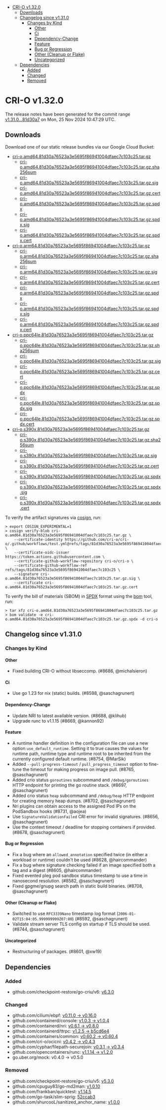 - [CRI-O v1.32.0](#cri-o-v1320)
  - [Downloads](#downloads)
  - [Changelog since v1.31.0](#changelog-since-v1310)
    - [Changes by Kind](#changes-by-kind)
      - [Other](#other)
      - [Ci](#ci)
      - [Dependency-Change](#dependency-change)
      - [Feature](#feature)
      - [Bug or Regression](#bug-or-regression)
      - [Other (Cleanup or Flake)](#other-cleanup-or-flake)
      - [Uncategorized](#uncategorized)
  - [Dependencies](#dependencies)
    - [Added](#added)
    - [Changed](#changed)
    - [Removed](#removed)

# CRI-O v1.32.0

The release notes have been generated for the commit range
[v1.31.0...81d30a7](https://github.com/cri-o/cri-o/compare/v1.31.0...v1.32.0) on Mon, 25 Nov 2024 10:47:29 UTC.

## Downloads

Download one of our static release bundles via our Google Cloud Bucket:

- [cri-o.amd64.81d30a76523a3e5695f86941004dfaec7c103c25.tar.gz](https://storage.googleapis.com/cri-o/artifacts/cri-o.amd64.81d30a76523a3e5695f86941004dfaec7c103c25.tar.gz)
  - [cri-o.amd64.81d30a76523a3e5695f86941004dfaec7c103c25.tar.gz.sha256sum](https://storage.googleapis.com/cri-o/artifacts/cri-o.amd64.81d30a76523a3e5695f86941004dfaec7c103c25.tar.gz.sha256sum)
  - [cri-o.amd64.81d30a76523a3e5695f86941004dfaec7c103c25.tar.gz.sig](https://storage.googleapis.com/cri-o/artifacts/cri-o.amd64.81d30a76523a3e5695f86941004dfaec7c103c25.tar.gz.sig)
  - [cri-o.amd64.81d30a76523a3e5695f86941004dfaec7c103c25.tar.gz.cert](https://storage.googleapis.com/cri-o/artifacts/cri-o.amd64.81d30a76523a3e5695f86941004dfaec7c103c25.tar.gz.cert)
  - [cri-o.amd64.81d30a76523a3e5695f86941004dfaec7c103c25.tar.gz.spdx](https://storage.googleapis.com/cri-o/artifacts/cri-o.amd64.81d30a76523a3e5695f86941004dfaec7c103c25.tar.gz.spdx)
  - [cri-o.amd64.81d30a76523a3e5695f86941004dfaec7c103c25.tar.gz.spdx.sig](https://storage.googleapis.com/cri-o/artifacts/cri-o.amd64.81d30a76523a3e5695f86941004dfaec7c103c25.tar.gz.spdx.sig)
  - [cri-o.amd64.81d30a76523a3e5695f86941004dfaec7c103c25.tar.gz.spdx.cert](https://storage.googleapis.com/cri-o/artifacts/cri-o.amd64.81d30a76523a3e5695f86941004dfaec7c103c25.tar.gz.spdx.cert)
- [cri-o.arm64.81d30a76523a3e5695f86941004dfaec7c103c25.tar.gz](https://storage.googleapis.com/cri-o/artifacts/cri-o.arm64.81d30a76523a3e5695f86941004dfaec7c103c25.tar.gz)
  - [cri-o.arm64.81d30a76523a3e5695f86941004dfaec7c103c25.tar.gz.sha256sum](https://storage.googleapis.com/cri-o/artifacts/cri-o.arm64.81d30a76523a3e5695f86941004dfaec7c103c25.tar.gz.sha256sum)
  - [cri-o.arm64.81d30a76523a3e5695f86941004dfaec7c103c25.tar.gz.sig](https://storage.googleapis.com/cri-o/artifacts/cri-o.arm64.81d30a76523a3e5695f86941004dfaec7c103c25.tar.gz.sig)
  - [cri-o.arm64.81d30a76523a3e5695f86941004dfaec7c103c25.tar.gz.cert](https://storage.googleapis.com/cri-o/artifacts/cri-o.arm64.81d30a76523a3e5695f86941004dfaec7c103c25.tar.gz.cert)
  - [cri-o.arm64.81d30a76523a3e5695f86941004dfaec7c103c25.tar.gz.spdx](https://storage.googleapis.com/cri-o/artifacts/cri-o.arm64.81d30a76523a3e5695f86941004dfaec7c103c25.tar.gz.spdx)
  - [cri-o.arm64.81d30a76523a3e5695f86941004dfaec7c103c25.tar.gz.spdx.sig](https://storage.googleapis.com/cri-o/artifacts/cri-o.arm64.81d30a76523a3e5695f86941004dfaec7c103c25.tar.gz.spdx.sig)
  - [cri-o.arm64.81d30a76523a3e5695f86941004dfaec7c103c25.tar.gz.spdx.cert](https://storage.googleapis.com/cri-o/artifacts/cri-o.arm64.81d30a76523a3e5695f86941004dfaec7c103c25.tar.gz.spdx.cert)
- [cri-o.ppc64le.81d30a76523a3e5695f86941004dfaec7c103c25.tar.gz](https://storage.googleapis.com/cri-o/artifacts/cri-o.ppc64le.81d30a76523a3e5695f86941004dfaec7c103c25.tar.gz)
  - [cri-o.ppc64le.81d30a76523a3e5695f86941004dfaec7c103c25.tar.gz.sha256sum](https://storage.googleapis.com/cri-o/artifacts/cri-o.ppc64le.81d30a76523a3e5695f86941004dfaec7c103c25.tar.gz.sha256sum)
  - [cri-o.ppc64le.81d30a76523a3e5695f86941004dfaec7c103c25.tar.gz.sig](https://storage.googleapis.com/cri-o/artifacts/cri-o.ppc64le.81d30a76523a3e5695f86941004dfaec7c103c25.tar.gz.sig)
  - [cri-o.ppc64le.81d30a76523a3e5695f86941004dfaec7c103c25.tar.gz.cert](https://storage.googleapis.com/cri-o/artifacts/cri-o.ppc64le.81d30a76523a3e5695f86941004dfaec7c103c25.tar.gz.cert)
  - [cri-o.ppc64le.81d30a76523a3e5695f86941004dfaec7c103c25.tar.gz.spdx](https://storage.googleapis.com/cri-o/artifacts/cri-o.ppc64le.81d30a76523a3e5695f86941004dfaec7c103c25.tar.gz.spdx)
  - [cri-o.ppc64le.81d30a76523a3e5695f86941004dfaec7c103c25.tar.gz.spdx.sig](https://storage.googleapis.com/cri-o/artifacts/cri-o.ppc64le.81d30a76523a3e5695f86941004dfaec7c103c25.tar.gz.spdx.sig)
  - [cri-o.ppc64le.81d30a76523a3e5695f86941004dfaec7c103c25.tar.gz.spdx.cert](https://storage.googleapis.com/cri-o/artifacts/cri-o.ppc64le.81d30a76523a3e5695f86941004dfaec7c103c25.tar.gz.spdx.cert)
- [cri-o.s390x.81d30a76523a3e5695f86941004dfaec7c103c25.tar.gz](https://storage.googleapis.com/cri-o/artifacts/cri-o.s390x.81d30a76523a3e5695f86941004dfaec7c103c25.tar.gz)
  - [cri-o.s390x.81d30a76523a3e5695f86941004dfaec7c103c25.tar.gz.sha256sum](https://storage.googleapis.com/cri-o/artifacts/cri-o.s390x.81d30a76523a3e5695f86941004dfaec7c103c25.tar.gz.sha256sum)
  - [cri-o.s390x.81d30a76523a3e5695f86941004dfaec7c103c25.tar.gz.sig](https://storage.googleapis.com/cri-o/artifacts/cri-o.s390x.81d30a76523a3e5695f86941004dfaec7c103c25.tar.gz.sig)
  - [cri-o.s390x.81d30a76523a3e5695f86941004dfaec7c103c25.tar.gz.cert](https://storage.googleapis.com/cri-o/artifacts/cri-o.s390x.81d30a76523a3e5695f86941004dfaec7c103c25.tar.gz.cert)
  - [cri-o.s390x.81d30a76523a3e5695f86941004dfaec7c103c25.tar.gz.spdx](https://storage.googleapis.com/cri-o/artifacts/cri-o.s390x.81d30a76523a3e5695f86941004dfaec7c103c25.tar.gz.spdx)
  - [cri-o.s390x.81d30a76523a3e5695f86941004dfaec7c103c25.tar.gz.spdx.sig](https://storage.googleapis.com/cri-o/artifacts/cri-o.s390x.81d30a76523a3e5695f86941004dfaec7c103c25.tar.gz.spdx.sig)
  - [cri-o.s390x.81d30a76523a3e5695f86941004dfaec7c103c25.tar.gz.spdx.cert](https://storage.googleapis.com/cri-o/artifacts/cri-o.s390x.81d30a76523a3e5695f86941004dfaec7c103c25.tar.gz.spdx.cert)

To verify the artifact signatures via [cosign](https://github.com/sigstore/cosign), run:

```console
> export COSIGN_EXPERIMENTAL=1
> cosign verify-blob cri-o.amd64.81d30a76523a3e5695f86941004dfaec7c103c25.tar.gz \
    --certificate-identity https://github.com/cri-o/cri-o/.github/workflows/test.yml@refs/tags/81d30a76523a3e5695f86941004dfaec7c103c25 \
    --certificate-oidc-issuer https://token.actions.githubusercontent.com \
    --certificate-github-workflow-repository cri-o/cri-o \
    --certificate-github-workflow-ref refs/tags/81d30a76523a3e5695f86941004dfaec7c103c25 \
    --signature cri-o.amd64.81d30a76523a3e5695f86941004dfaec7c103c25.tar.gz.sig \
    --certificate cri-o.amd64.81d30a76523a3e5695f86941004dfaec7c103c25.tar.gz.cert
```

To verify the bill of materials (SBOM) in [SPDX](https://spdx.org) format using the [bom](https://sigs.k8s.io/bom) tool, run:

```console
> tar xfz cri-o.amd64.81d30a76523a3e5695f86941004dfaec7c103c25.tar.gz
> bom validate -e cri-o.amd64.81d30a76523a3e5695f86941004dfaec7c103c25.tar.gz.spdx -d cri-o
```

## Changelog since v1.31.0

### Changes by Kind

#### Other
 - Fixed building CRI-O without libseccomp. (#8686, @michalsieron)

#### Ci
 - Use go 1.23 for nix (static) builds. (#8598, @saschagrunert)

#### Dependency-Change
 - Update NRI to latest available version. (#8688, @klihub)
 - Upgrade runc to v1.1.15 (#8669, @kannon92)

#### Feature
 - A runtime handler definition in the configuration file can use a new option `use_default_runtime`. Setting it to true causes the values for runtime path, runtime type and runtime root to be inherited from the currently configured default runtime. (#8754, @MarSik)
 - Added `--pull-progress-timeout` / `pull_progress_timeout` option to fine-tune the timeout for making progress on image pull. (#8765, @saschagrunert)
 - Added crio status `goroutines` subcommand and `/debug/goroutines` HTTP endpoint for printing the go routine stack. (#8697, @saschagrunert)
 - Added crio status `heap` subcommand and `/debug/heap` HTTP endpoint for creating memory heap dumps. (#8702, @saschagrunert)
 - Nri plugins can obtain access to the assigned Pod IPs on the PodSandbox hooks (#8731, @aojea)
 - Use `SignatureValidationFailed` CRI error for invalid signatures. (#8656, @saschagrunert)
 - Use the context timeout / deadline for stopping containers if provided. (#8678, @saschagrunert)

#### Bug or Regression
 - Fix a bug where an `allowed_annotation` specified twice (in either a workload or runtime) couldn't be used (#8628, @haircommander)
 - Fix a bug where signature checking failed if an image specified both a tag and a digest (#8605, @haircommander)
 - Fixed evented pleg pod sandbox status timestamp to use a time in nanosecond resolution. (#8582, @saschagrunert)
 - Fixed gpgme/gnupg search path in static build binaries. (#8708, @saschagrunert)

#### Other (Cleanup or Flake)
 - Switched to use `RFC3339Nano` timestamp log format (`2006-01-02T15:04:05.999999999Z07:00`) (#8592, @saschagrunert)
 - Validate stream server TLS config on startup if TLS should be used. (#8744, @saschagrunert)

#### Uncategorized
 - Restructuring of packages. (#8601, @xw19)

## Dependencies

### Added
- github.com/checkpoint-restore/go-criu/v6: [v6.3.0](https://github.com/checkpoint-restore/go-criu/tree/v6.3.0)

### Changed
- github.com/cilium/ebpf: [v0.11.0 → v0.16.0](https://github.com/cilium/ebpf/compare/v0.11.0...v0.16.0)
- github.com/containerd/console: [v1.0.3 → v1.0.4](https://github.com/containerd/console/compare/v1.0.3...v1.0.4)
- github.com/containerd/nri: [v0.6.1 → v0.8.0](https://github.com/containerd/nri/compare/v0.6.1...v0.8.0)
- github.com/containerd/ttrpc: [v1.2.5 → b5cd6e4](https://github.com/containerd/ttrpc/compare/v1.2.5...b5cd6e4)
- github.com/containers/common: [v0.60.2 → v0.60.4](https://github.com/containers/common/compare/v0.60.2...v0.60.4)
- github.com/cri-o/ocicni: [v0.4.2 → v0.4.3](https://github.com/cri-o/ocicni/compare/v0.4.2...v0.4.3)
- github.com/cyphar/filepath-securejoin: [v0.3.1 → v0.3.4](https://github.com/cyphar/filepath-securejoin/compare/v0.3.1...v0.3.4)
- github.com/opencontainers/runc: [v1.1.14 → v1.2.0](https://github.com/opencontainers/runc/compare/v1.1.14...v1.2.0)
- go.uber.org/mock: v0.4.0 → v0.5.0

### Removed
- github.com/checkpoint-restore/go-criu/v5: [v5.3.0](https://github.com/checkpoint-restore/go-criu/tree/v5.3.0)
- github.com/cpuguy83/go-md2man: [v1.0.10](https://github.com/cpuguy83/go-md2man/tree/v1.0.10)
- github.com/frankban/quicktest: [v1.14.5](https://github.com/frankban/quicktest/tree/v1.14.5)
- github.com/go-task/slim-sprig: [52ccab3](https://github.com/go-task/slim-sprig/tree/52ccab3)
- github.com/shurcooL/sanitized_anchor_name: [v1.0.0](https://github.com/shurcooL/sanitized_anchor_name/tree/v1.0.0)
